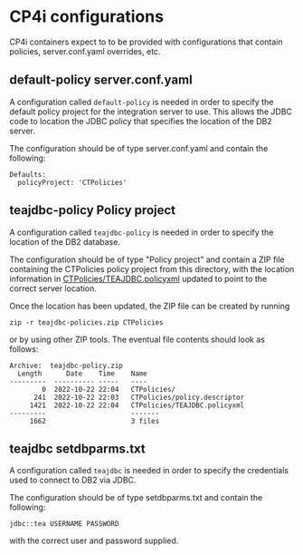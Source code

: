 # CP4i configurations

CP4i containers expect to to be provided with configurations that contain policies, server.conf.yaml overrides, etc.

## default-policy server.conf.yaml

A configuration called `default-policy` is needed in order to specify the default policy project for the
integration server to use. This allows the JDBC code to location the JDBC policy that specifies the location
of the DB2 server.

The configuration should be of type server.conf.yaml and contain the following:
```
Defaults:
  policyProject: 'CTPolicies'
```

## teajdbc-policy Policy project

A configuration called `teajdbc-policy` is needed in order to specify the location of the DB2 database.

The configuration should be of type "Policy project" and contain a ZIP file containing the CTPolicies 
policy project from this directory, with the location information in [CTPolicies/TEAJDBC.policyxml](CTPolicies/TEAJDBC.policyxml) 
updated to point to the correct server location.

Once the location has been updated, the ZIP file can be created by running 
```
zip -r teajdbc-policies.zip CTPolicies
```
or by using other ZIP tools. The eventual file contents should look as follows:
```
Archive:  teajdbc-policy.zip
  Length      Date    Time    Name
---------  ---------- -----   ----
        0  2022-10-22 22:04   CTPolicies/
      241  2022-10-22 22:03   CTPolicies/policy.descriptor
     1421  2022-10-22 22:04   CTPolicies/TEAJDBC.policyxml
---------                     -------
     1662                     3 files
```

## teajdbc setdbparms.txt

A configuration called `teajdbc` is needed in order to specify the credentials used to connect to DB2 via JDBC.

The configuration should be of type setdbparms.txt and contain the following:
```
jdbc::tea USERNAME PASSWORD
```
with the correct user and password supplied.


